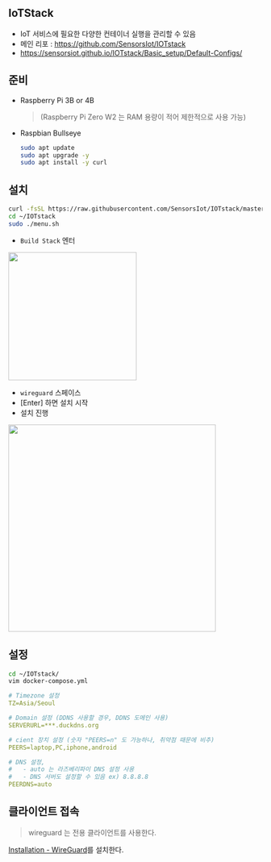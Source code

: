 ## IoTStack

- IoT 서비스에 필요한 다양한 컨테이너 실행을 관리할 수 있음
- 메인 리포 : https://github.com/SensorsIot/IOTstack
- https://sensorsiot.github.io/IOTstack/Basic_setup/Default-Configs/

## 준비

- Raspberry Pi 3B or 4B
  
  > (Raspberry Pi Zero W2 는 RAM 용량이 적어 제한적으로 사용 가능)

- Raspbian Bullseye
  
  ```bash
  sudo apt update
  sudo apt upgrade -y
  sudo apt install -y curl
  ```

## 설치

```bash
curl -fsSL https://raw.githubusercontent.com/SensorsIot/IOTstack/master/install.sh | bash
cd ~/IOTstack
sudo ./menu.sh
```

- `Build Stack` 엔터

<img title="" src="https://user-images.githubusercontent.com/4587330/211264293-50299f86-7bd9-48c1-a7f7-c36c471b35fa.png" alt="" width="254">

- `wireguard` 스페이스
- [Enter] 하면 설치 시작
- 설치 진행

<img title="" src="https://user-images.githubusercontent.com/4587330/211264295-7b7cfe6f-ea8d-417c-828a-f90c4f95f2e2.png" alt="" width="411">



## 설정

```bash
cd ~/IOTstack/
vim docker-compose.yml
```

```yaml
# Timezone 설정
TZ=Asia/Seoul

# Domain 설정 (DDNS 사용할 경우, DDNS 도메인 사용)
SERVERURL=***.duckdns.org

# cient 장치 설정 (숫자 "PEERS=n" 도 가능하나, 취약점 때문에 비추)
PEERS=laptop,PC,iphone,android

# DNS 설정, 
#   - auto 는 라즈베리파이 DNS 설정 사용
#   - DNS 서버도 설정할 수 있음 ex) 8.8.8.8
PEERDNS=auto
```

## 클라이언트 접속

> wireguard 는 전용 클라이언트를 사용한다.

[Installation - WireGuard](https://www.wireguard.com/install/)를 설치한다.
